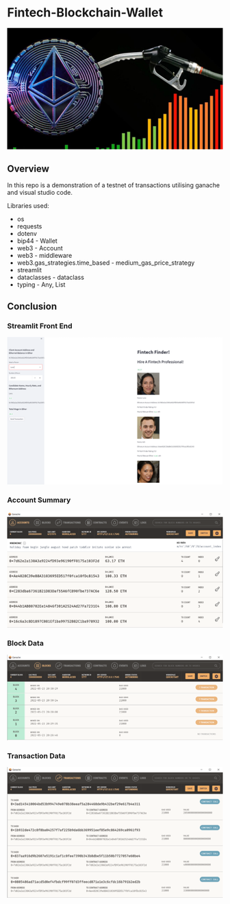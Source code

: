 # Fintech-Blockchain-Wallet
![image_add](Images/202202141745-main.jpg)

## Overview

In this repo is a demonstration of a testnet of transactions utilising ganache and visual studio code.

Libraries used:

 - os
 - requests
 - dotenv
 - bip44 - Wallet
 - web3 - Account
 - web3 - middleware
 - web3.gas_strategies.time_based - medium_gas_price_strategy
 - streamlit
 - dataclasses - dataclass
 - typing - Any, List

 ## Conclusion

### Streamlit Front End  

 ![image_add](Images/1.png)

### Account Summary  

 ![image_add](Images/2.png)

### Block Data  

 ![image_add](Images/3.png)

### Transaction Data  

![image_add](Images/4.png)
